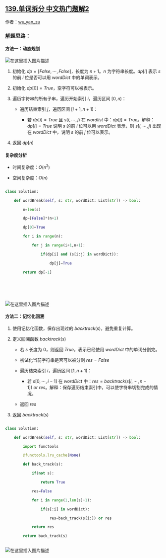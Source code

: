 ## [139.单词拆分 中文热门题解2](https://leetcode.cn/problems/word-break/solutions/100000/dong-tai-gui-hua-ji-yi-hua-hui-su-zhu-xing-jie-shi)

作者：[wu_yan_zu](https://leetcode.cn/u/wu_yan_zu)

### 解题思路：
#### 方法一：动态规划
![在这里插入图片描述](https://pic.leetcode-cn.com/2a834dafa7bf590df1413fc742b07099854b6c6b842a5f7677564ccd044b5d69.png)
 1. 初始化 $dp=[False,\cdots,False]$，长度为 $n+1$。$n$ 为字符串长度。$dp[i]$ 表示 $s$ 的前 $i$ 位是否可以用 $wordDict$ 中的单词表示。
 2. 初始化 $dp[0]=True$，空字符可以被表示。
 3. 遍历字符串的所有子串，遍历开始索引 $i$，遍历区间 $[0,n)$：
 	+ 遍历结束索引 $j$，遍历区间 $[i+1,n+1)$：
 		+ 若 $dp[i]=True$ 且 $s[i,\cdots,j)$ 在 $wordlist$ 中：$dp[j]=True$。解释：$dp[i]=True$ 说明 $s$ 的前 $i$ 位可以用 $wordDict$ 表示，则 $s[i,\cdots,j)$ 出现在 $wordDict$ 中，说明 $s$ 的前 $j$ 位可以表示。
 
 4. 返回 $dp[n]$
                                                                                              
#### 复杂度分析
 - 时间复杂度：$O(n^{2})$
 - 空间复杂度：$O(n)$


```Python []
class Solution:
    def wordBreak(self, s: str, wordDict: List[str]) -> bool:       
        n=len(s)
        dp=[False]*(n+1)
        dp[0]=True
        for i in range(n):
            for j in range(i+1,n+1):
                if(dp[i] and (s[i:j] in wordDict)):
                    dp[j]=True
        return dp[-1]



```
![在这里插入图片描述](https://pic.leetcode-cn.com/172b46e21d07d699566fdc557421ccf905d651fb7e2cb9bed75d1d5476f520b7.png)

#### 方法二：记忆化回溯


 1. 使用记忆化函数，保存出现过的 $backtrack(s)$，避免重复计算。
 2. 定义回溯函数 $backtrack(s)$
 	+ 若 $s$ 长度为 $0$，则返回 $True$，表示已经使用 $wordDict$ 中的单词分割完。
 	+ 初试化当前字符串是否可以被分割 $res=False$
 	+ 遍历结束索引 $i$，遍历区间 $[1,n+1)$：
 		+ 若 $s[0,\cdots,i-1]$ 在 $wordDict$ 中：$res=backtrack(s[i,\cdots,n-1])\ or\ res$。解释：保存遍历结束索引中，可以使字符串切割完成的情况。
	+ 返回 $res$
 3. 返回 $backtrack(s)$
 


```Python []
class Solution:
    def wordBreak(self, s: str, wordDict: List[str]) -> bool:
        import functools
        @functools.lru_cache(None)
        def back_track(s):
            if(not s):
                return True
            res=False
            for i in range(1,len(s)+1):
                if(s[:i] in wordDict):
                    res=back_track(s[i:]) or res
            return res
        return back_track(s)

```
![在这里插入图片描述](https://pic.leetcode-cn.com/4b8f5a6f58f4f5d1c8a46c4e5154ff0f547876f021a0a8b1a1ed3b9f06b13d3c.png)
